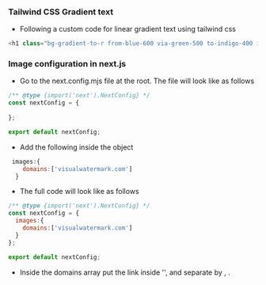 ### Tailwind CSS Gradient text

- Following a custom code for linear gradient text using tailwind css

```javascript 
<h1 class="bg-gradient-to-r from-blue-600 via-green-500 to-indigo-400 inline-block text-transparent bg-clip-text">hello world</h1>
```

### Image configuration in next.js

- Go to the next.config.mjs file at the root. The file will look like as follows

```javascript 
/** @type {import('next').NextConfig} */
const nextConfig = {
 
};

export default nextConfig;
```

- Add the following inside the object

```javascript 
 images:{
    domains:['visualwatermark.com']
  }
```

- The full code will look like as follows

```javascript 
/** @type {import('next').NextConfig} */
const nextConfig = {
  images:{
    domains:['visualwatermark.com']
  }
};

export default nextConfig;
```

- Inside the domains array put the link inside '', and separate by , . 